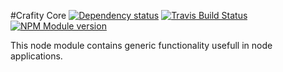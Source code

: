 #Crafity Core [![Dependency status](https://david-dm.org/crafity/crafity-core.png)](https://david-dm.org/crafity/crafity-core) [![Travis Build Status](https://travis-ci.org/Crafity/crafity-core.png?branch=master)](https://travis-ci.org/Crafity/crafity-core) [![NPM Module version](https://badge.fury.io/js/crafity-core.png)](http://badge.fury.io/js/crafity-core)

This node module contains generic functionality usefull in node applications.
